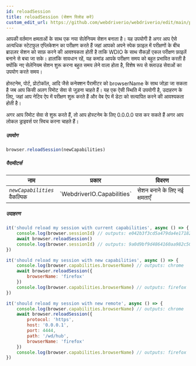```yaml
---
id: reloadSession
title: reloadSession (सेशन रिलोड करें)
custom_edit_url: https://github.com/webdriverio/webdriverio/edit/main/packages/webdriverio/src/commands/browser/reloadSession.ts
---
```


आपकी वर्तमान क्षमताओं के साथ एक नया सेलेनियम सेशन बनाता है। यह उपयोगी है अगर आप
ऐसे अत्यधिक स्टेटफुल एप्लिकेशन का परीक्षण करते हैं जहां आपको अपने स्पेक फ़ाइल में परीक्षणों के बीच ब्राउज़र सेशन को साफ़ करने की आवश्यकता होती है ताकि WDIO के साथ सैकड़ों एकल परीक्षण फ़ाइलें बनाने से बचा जा सके।
हालांकि सावधान रहें, यह कमांड आपके परीक्षण समय को बहुत प्रभावित करती है क्योंकि नए सेलेनियम सेशन शुरू करना बहुत समय लेने वाला होता है, विशेष रूप से क्लाउड सेवाओं का उपयोग करते समय।

होस्टनेम, पोर्ट, प्रोटोकॉल, आदि जैसे कनेक्शन पैरामीटर को browserName के साथ जोड़ा जा सकता है जब आप किसी अलग रिमोट सेवा से जुड़ना चाहते हैं। यह एक ऐसी स्थिति में उपयोगी है, उदाहरण के लिए, जहां आप नेटिव ऐप में परीक्षण शुरू करते हैं और वेब ऐप में डेटा को सत्यापित करने की आवश्यकता होती है।

अगर आप रिमोट सेवा से शुरू करते हैं, तो आप होस्टनेम के लिए 0.0.0.0 पास कर सकते हैं अगर आप लोकल ड्राइवर्स पर स्विच करना चाहते हैं।

##### उपयोग

```js
browser.reloadSession(newCapabilities)
```

##### पैरामीटर्स

<table>
  <thead>
    <tr>
      <th>नाम</th><th>प्रकार</th><th>विवरण</th>
    </tr>
  </thead>
  <tbody>
    <tr>
      <td><code><var>newCapabilities</var></code><br /><span className="label labelWarning">वैकल्पिक</span></td>
      <td>`WebdriverIO.Capabilities`</td>
      <td>सेशन बनाने के लिए नई क्षमताएँ</td>
    </tr>
  </tbody>
</table>

##### उदाहरण

```js title="reloadSync.js"
it('should reload my session with current capabilities', async () => {
    console.log(browser.sessionId) // outputs: e042b3f3cd5a479da4e171825e96e655
    await browser.reloadSession()
    console.log(browser.sessionId) // outputs: 9a0d9bf9d4864160aa982c50cf18a573
})

it('should reload my session with new capabilities', async () => {
    console.log(browser.capabilities.browserName) // outputs: chrome
    await browser.reloadSession({
        browserName: 'firefox'
    })
    console.log(browser.capabilities.browserName) // outputs: firefox
})

it('should reload my session with new remote', async () => {
    console.log(browser.capabilities.browserName) // outputs: chrome
    await browser.reloadSession({
        protocol: 'https',
        host: '0.0.0.1',
        port: 4444,
        path: '/wd/hub',
        browserName: 'firefox'
    })
    console.log(browser.capabilities.browserName) // outputs: firefox
})
```